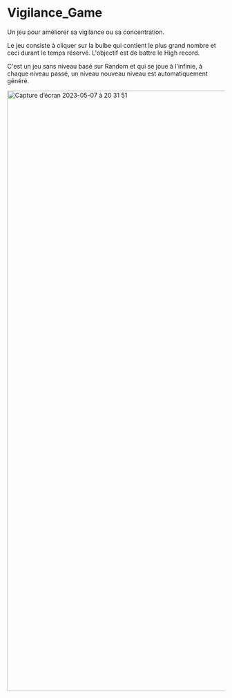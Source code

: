 # Vigilance_Game
Un jeu pour améliorer sa vigilance ou sa concentration.

Le jeu consiste à cliquer sur la bulbe qui contient le plus grand nombre et ceci durant le temps réservé. L'objectif est de battre le High record.

C'est un jeu sans niveau basé sur Random et qui se joue à l'infinie, à chaque niveau passé, un niveau nouveau niveau est automatiquement généré.

<img width="1386" alt="Capture d’écran 2023-05-07 à 20 31 51" src="https://user-images.githubusercontent.com/121299370/236696027-849a6e28-8826-4d65-85cb-113b93bfcbad.png">
